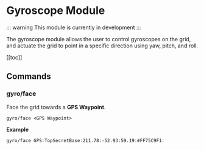 # Gyroscope Module
<!-- [< Modules](../Modules.md) -->

::: warning
This module is currently in development
:::

The gyroscope module allows the user to control gyroscopes on the grid, and actuate the grid to point in a specific direction using yaw, pitch, and roll.

[[toc]]

## Commands

### gyro/face
Face the grid towards a **GPS Waypoint**.
```
gyro/face <GPS Waypoint>
```

**Example**

```text title="Terminal"
gyro/face GPS:TopSecretBase:211.78:-52.93:59.19:#FF75C9F1:
```

